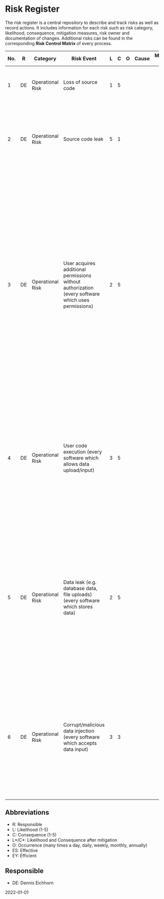 # Risk Register

The risk register is a central repository to describe and track risks as well as record actions. It includes information for each risk such as risk category, likelihood, consequence, mitigation measures, risk owner and documentation of changes. Additional risks can be found in the corresponding **Risk Control Matrix** of every process.

| No. | R    | Category         | Risk Event                                                   | L    | C    | O    | Cause                      | Mitigation Type                           | Mitigation Strategy                                          | L*   | C*   | Changes | Comments                                                     | ES   | EY   | Evidences |
| -------- | ---- | ---------------- | ------------------------------------------------------------ | ---- | ---- | ---- | ------------------------------------------------------------ | ---- | ---- | ------- | ------------------------------------------------------------ | ---- | ---- | ---- | ---- | ---- |
| 1        | DE   | Operational Risk | Loss of source code                                          | 1    | 5    |      |  |  | Avoiding: Store source code in cloud (github). At least one local developer PC and project server. |      |      |         |                                                              | yes  | yes  |   |
| 2        | DE   | Operational Risk | Source code leak                                             | 5    | 1    |      |  |  | Controlling: The programming language is compiled at runtime. The value of the software lies in the updates, support and licenses. |      |      |         | Many companies transferred the revenue model to subscriptions (e.g. Adobe, Microsoft) in order to avoid similar problems. | yes  | yes  |   |
| 3        | DE   | Operational Risk | User acquires additional permissions without authorization (every software which uses permissions) | 2    | 5    |      |  |  | Avoiding: Permissions can only be granted by users which have received the permissions to do so. Users which can change permissions may also only have the permission to change specific users/permissions (single application elements, not the whole application.). We provide a documentation on who to manage permissions incl. best practices. Customers with a maintenance contract also receive additional advice based on their account permission handling. We also check regularly if features can be used by default without the necessary permissions. |      |      |         | The consequences or severities depend on the permissions which can be acquired. | yes  | yes  |   |
| 4        | DE   | Operational Risk | User code execution (every software which allows data upload/input) | 3    | 5    |      |  |  | Avoiding: User provided code is a critical part of some modules (e.g. Helper, Job). These modules provided by OMS execute code user code in iframes. We provide guidelines regarding this sensitive topic which explains that only developers in a company should have access to such functionalities. |      |      |         |                                                              | yes  | yes  |   |
| 5        | DE   | Operational Risk | Data leak (e.g. database data, file uploads) (every software which stores data) | 2    | 5    |      |  |  | Avoiding: We regularly check if users have access to data without the necessary permissions. Our modules may use encryption for extremely sensitive data. Media files are only accessible through the media module which allows to check the necessary reading permissions. We also provide a general policy for customers who to secure and maintain their servers. |      |      |         | This is a big problem for almost every company working with data. The biggest known leaks happened among others to Adobe, ebay, Equifax, LinkedIn, Yahoo, ... | yes  | yes  |   |
| 6        | DE   | Operational Risk | Corrupt/malicious data injection (every software which accepts data input) | 3    | 3    |      |  |  | Avoiding: Data is validated client side (minimal protection) and server side. Generally, user input is only accepted if it matches the specified allowed format. Data is usually not sanitized to avoid mistakes during the sanitizing process. Database query statements are prepared and encoded. |      |      |         |                                                              | yes  | yes  |   |

## Abbreviations

* R: Responsible
* L: Likelihood (1-5)
* C: Consequence (1-5)
* L\*/C\*: Likelihood and Consequence after mitigation
* O: Occurrence (many times a day, daily, weekly, monthly, annually)
* ES: Effective
* EY: Efficient

## Responsible

* DE: Dennis Eichhorn



2022-01-01

